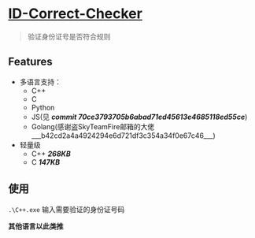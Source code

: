 # [ID-Correct-Checker](https://github.com/SkyTeamWater/ID-Correct-Checker)

> 验证身份证号是否符合规则

## Features

- 多语言支持：
    - C++
    - C
    - Python
    - JS(见 ___commit 70ce3793705b6abad71ed45613e4685118ed55ce___)
    - Golang(感谢盗SkyTeamFire邮箱的大佬___b42cd2a4a4924294e6d721df3c354a34f0e67c46___)
- 轻量级
    - C++ ___268KB___
    - C ___147KB___

## 使用
`.\C++.exe`
输入需要验证的身份证号码

**其他语言以此类推**